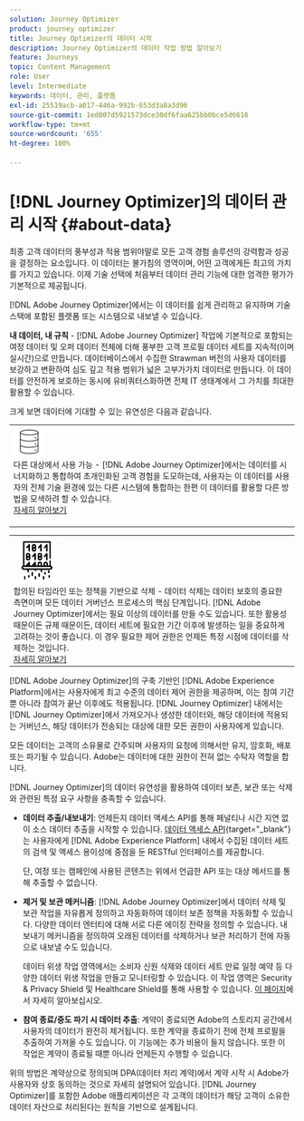 ```yaml
---
solution: Journey Optimizer
product: journey optimizer
title: Journey Optimizer의 데이터 시작
description: Journey Optimizer의 데이터 작업 방법 알아보기
feature: Journeys
topic: Content Management
role: User
level: Intermediate
keywords: 데이터, 관리, 플랫폼
exl-id: 25519acb-a017-446a-992b-653d3a8a3d96
source-git-commit: 1ed007d5921573dce30df6faa625bb0bce5d6616
workflow-type: tm+mt
source-wordcount: '655'
ht-degree: 100%

---
```


# [!DNL Journey Optimizer]의 데이터 관리 시작 {#about-data}

최종 고객 데이터의 풍부성과 적용 범위야말로 모든 고객 경험 솔루션의 강력함과 성공을 결정하는 요소입니다. 이 데이터는 불가침의 영역이며, 어떤 고객에게든 최고의 가치를 가지고 있습니다. 이제 기술 선택에 처음부터 데이터 관리 기능에 대한 엄격한 평가가 기본적으로 제공됩니다.

[!DNL Adobe Journey Optimizer]에서는 이 데이터를 쉽게 관리하고 유지하며 기술 스택에 포함된 플랫폼 또는 시스템으로 내보낼 수 있습니다. 

**내 데이터, 내 규칙** - [!DNL Adobe Journey Optimizer] 작업에 기본적으로 포함되는 여정 데이터 및 오퍼 데이터 전체에 더해 풍부한 고객 프로필 데이터 세트를 지속적(이며 실시간)으로 만듭니다. 데이터베이스에서 수집한 Strawman 버전의 사용자 데이터를 보강하고 변환하여 심도 깊고 적용 범위가 넓은 고부가가치 데이터로 만듭니다. 이 데이터를 안전하게 보호하는 동시에 유비쿼터스화하면 전체 IT 생태계에서 그 가치를 최대한 활용할 수 있습니다.

크게 보면 데이터에 기대할 수 있는 유연성은 다음과 같습니다.


<table style="table-layout:fixed">
<tr style="border: 0;">
  <td>
    <div><img alt="대상" src="assets/do-not-localize/dest.png" /> 
    <br>다른 대상에서 사용 가능 - [!DNL Adobe Journey Optimizer]에서는 데이터를 시너지화하고 통합하여 초개인화된 고객 경험을 도모하는데, 사용자는 이 데이터를 사용자의 전체 기술 환경에 있는 다른 시스템에 통합하는 한편 이 데이터를 활용할 다른 방법을 모색하려 할 수 있습니다.
    <div>
     <a href="../start/ajo-integrations.md">자세히 알아보기</a></div>
    </div>
    <br>
  </td>
</tr>
</table>

<!--td>
    <div><img alt="retention" src="assets/do-not-localize/retention.png" />  
    <br>Retained for a stipulated duration – Industry or regional regulations (such as GDPR or CCPA) or internal data governance policies stipulate how long or how short a duration, data needs to be maintained or archived in Adobe Experience Platform Data Lake. <a href="../privacy/get-started-privacy.md">Learn more</a></div>
  </td>
</tr>
<tr style="border: 0;"-->
<table style="table-layout:fixed">
<tr style="border: 0;">
  <td>
    <div><img alt="정책" src="assets/do-not-localize/policy.png" /> 
    <br>합의된 타임라인 또는 정책을 기반으로 삭제 - 데이터 삭제는 데이터 보호의 중요한 측면이며 모든 데이터 거버넌스 프로세스의 핵심 단계입니다. [!DNL Adobe Journey Optimizer]에서는 필요 이상의 데이터를 만들 수도 있습니다. 또한 활용성 때문이든 규제 때문이든, 데이터 세트에 필요한 기간 이후에 발생하는 일을 중요하게 고려하는 것이 좋습니다. 이 경우 필요한 제어 권한은 언제든 특정 시점에 데이터를 삭제하는 것입니다. 
    </div>
      <div>
     <a href="../privacy/data-hygiene.md">자세히 알아보기</a></div>
    </div>
  </td>
</tr>
</table>

[!DNL Adobe Journey Optimizer]의 구축 기반인 [!DNL Adobe Experience Platform]에서는 사용자에게 최고 수준의 데이터 제어 권한을 제공하며, 이는 참여 기간뿐 아니라 참여가 끝난 이후에도 적용됩니다. [!DNL Journey Optimizer] 내에서는 [!DNL Journey Optimizer]에서 가져오거나 생성한 데이터와, 해당 데이터에 적용되는 거버넌스, 해당 데이터가 전송되는 대상에 대한 모든 권한이 사용자에게 있습니다.

모든 데이터는 고객의 소유물로 간주되며 사용자의 요청에 의해서만 유지, 암호화, 배포 또는 파기될 수 있습니다. Adobe는 데이터에 대한 권한이 전혀 없는 수탁자 역할을 합니다.

[!DNL Journey Optimizer]의 데이터 유연성을 활용하여 데이터 보존, 보관 또는 삭제와 관련된 특정 요구 사항을 충족할 수 있습니다.

* **데이터 추출/내보내기**: 언제든지 데이터 액세스 API를 통해 페널티나 시간 지연 없이 소스 데이터 추출을 시작할 수 있습니다. [데이터 액세스 API](https://experienceleague.adobe.com/ko/docs/experience-platform/data-access/api){target="_blank"}는 사용자에게 [!DNL Adobe Experience Platform] 내에서 수집된 데이터 세트의 검색 및 액세스 용이성에 중점을 둔 RESTful 인터페이스를 제공합니다. <!--In the future (on roadmap), you can use file-based destinations to export and migrate log data from Adobe Journey Optimizer. -->

  단, 여정 또는 캠페인에 사용된 콘텐츠는 위에서 언급한 API 또는 대상 메서드를 통해 추출할 수 없습니다.

<!--
* **Profile Service Data Retention**: For Behavioral and Time series data appended to any Profile, you may choose to use Journey Optimizer’s default setting of retaining this data for up to 91 days from the date of its addition to a Profile, or until an alternative time-period selected by the you. The time that Adobe keeps this data varies from contract to contract, and is outlined in an organization’s data retention policy.

  Learn more about Experience Event expirations in [Adobe Experience Platform documentation](https://experienceleague.adobe.com/docs/experience-platform/profile/event-expirations.html){target="_blank"}.
-->

* **제거 및 보관 메커니즘**: [!DNL Adobe Journey Optimizer]에서 데이터 삭제 및 보관 작업을 자유롭게 정의하고 자동화하여 데이터 보존 정책을 자동화할 수 있습니다. 다양한 데이터 엔터티에 대해 서로 다른 에이징 전략을 정의할 수 있습니다. 내보내기 메커니즘을 정의하여 오래된 데이터를 삭제하거나 보관 처리하기 전에 자동으로 내보낼 수도 있습니다.

  데이터 위생 작업 영역에서는 소비자 신원 삭제와 데이터 세트 만료 일정 예약 등 다양한 데이터 위생 작업을 만들고 모니터링할 수 있습니다. 이 작업 영역은 Security &amp; Privacy Shield 및 Healthcare Shield를 통해 사용할 수 있습니다. [이 페이지](../privacy/data-hygiene.md)에서 자세히 알아보십시오.

<!--
* **Data Lake and Deletions**: Customer Data stored in the Data Lake can be retained by Journey Optimizer:
    
    * for 7 days to facilitate the onboarding of Customer Data into the Profile Services, after which it may be permanently deleted, or
    * until chosen to be deleted by you

-->

* **참여 종료/중도 파기 시 데이터 추출**: 계약이 종료되면 Adobe의 스토리지 공간에서 사용자의 데이터가 완전히 제거됩니다. 또한 계약을 종료하기 전에 전체 프로필을 추출하여 가져올 수도 있습니다. 이 기능에는 추가 비용이 들지 않습니다. 또한 이 작업은 계약이 종료될 때뿐 아니라 언제든지 수행할 수 있습니다.

위의 방법은 계약상으로 정의되며 DPA(데이터 처리 계약)에서 계약 시작 시 Adobe가 사용자와 상호 동의하는 것으로 자세히 설명되어 있습니다. [!DNL Journey Optimizer]를 포함한 Adobe 애플리케이션은 각 고객의 데이터가 해당 고객이 소유한 데이터 자산으로 처리된다는 원칙을 기반으로 설계됩니다.
